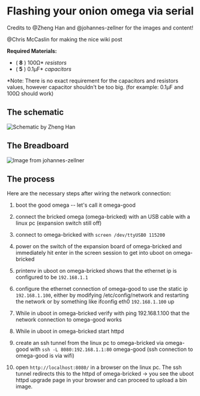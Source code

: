 Flashing your onion omega via serial
===================
Credits to @Zheng Han and @johannes-zellner for the images and content!

@Chris McCaslin for making the nice wiki post 

**Required Materials:**

 - ( **8** )  100Ω* *resistors* 
 - ( **5** ) 0.1µF* *capacitors* 
 
 *Note: There is no exact requirement for the capacitors and resistors values, however capacitor shouldn't be too big. (for example: 0.1µF and 100Ω should work)

The schematic
--
![Schematic by Zheng Han](https://onion-cdn.s3.amazonaws.com/community/images/transformerless_ethernet.jpg)

The Breadboard
--
![Image from johannes-zellner](https://community.onion.io/uploads/files/1448652521918-2015-11-27_omega_breadboard_network.jpg)

The process
--
Here are the necessary steps after wiring the network connection:

 1. boot the good omega -- let's call it omega-good
 
 2. connect the bricked omega (omega-bricked) with an USB cable with a linux pc (expansion switch still off)
 
 3. connect to omega-bricked with `screen /dev/ttyUSB0 115200`
 
 4. power on the switch of the expansion board of omega-bricked and immediately hit enter in the screen session to get into uboot on omega-bricked
 
 5. printenv in uboot on omega-bricked shows that the ethernet ip is configured to be `192.168.1.1`

 6. configure the ethernet connection of omega-good to use the static ip `192.168.1.100`, either by modifying /etc/config/network and restarting the network or by something like ifconfig eth0 `192.168.1.100` up
 
 7. While in uboot in omega-bricked verify with ping 192.168.1.100 that the network connection to omega-good works
 
 8. While in uboot in omega-bricked start httpd
 
 9. create an ssh tunnel from the linux pc to omega-bricked via omega-good with `ssh -L 8080:192.168.1.1:80` omega-good (ssh connection to omega-good is via wifi)
 
 10. open `http://localhost:8080/` in a browser on the linux pc. The ssh tunnel redirects this to the httpd of omega-bricked → you see the uboot httpd upgrade page in your browser and can proceed to upload a bin image.


